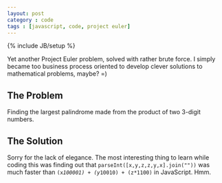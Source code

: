 ```yaml
---
layout: post
category : code
tags : [javascript, code, project euler]
---
```

{% include JB/setup %}

Yet another Project Euler problem, solved with rather brute force. I simply
became too business process oriented to develop clever solutions to mathematical
problems, maybe? =)

## The Problem

Finding the largest palindrome made from the product of two 3-digit numbers.

## The Solution

<script src="https://gist.github.com/1788749.js"> </script>
    
Sorry for the lack of elegance. The most interesting thing to learn while coding
this was finding out that <code>parseInt([x,y,z,z,y,x].join(""))</code> was much
faster than <code>(x*100001) + (y*10010) + (z*1100)</code> in JavaScript. Hmm.